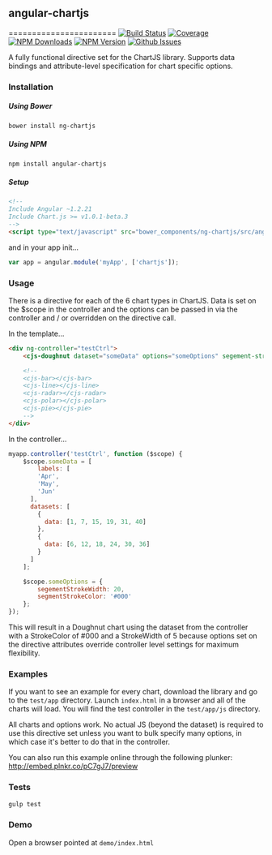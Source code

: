 ## angular-chartjs
=======================
[![Build Status](http://img.shields.io/travis/petermelias/angular-chartjs.svg)](https://travis-ci.org/petermelias/angular-chartjs)
[![Coverage](http://img.shields.io/coveralls/petermelias/angular-chartjs.svg)](https://coveralls.io/r/petermelias/angular-chartjs)
[![NPM Downloads](http://img.shields.io/npm/dm/angular-chartjs.svg)](https://www.npmjs.org/package/angular-chartjs)
[![NPM Version](http://img.shields.io/npm/v/angular-chartjs.svg)](https://www.npmjs.org/package/angular-chartjs)
[![Github Issues](http://img.shields.io/github/issues/petermelias/angular-chartjs.svg)](https://github.com/petermelias/angular-chartjs/issues)


A fully functional directive set for the ChartJS library. Supports data bindings and attribute-level specification for chart specific options.

### Installation

##### Using Bower

```bash
bower install ng-chartjs
```

##### Using NPM

```bash
npm install angular-chartjs
```


##### Setup

```html
<!--
Include Angular ~1.2.21
Include Chart.js >= v1.0.1-beta.3
-->
<script type="text/javascript" src="bower_components/ng-chartjs/src/angular-chartjs.js"></script>
```

and in your app init...

```javascript
var app = angular.module('myApp', ['chartjs']);
```

### Usage

There is a directive for each of the 6 chart types in ChartJS. Data is set on the $scope in the controller and the options can be passed in via the controller and / or overridden on the directive call.

In the template...

```html
<div ng-controller="testCtrl">
	<cjs-doughnut dataset="someData" options="someOptions" segement-stroke-width="5"></cjs-doughnut>

	<!--
	<cjs-bar></cjs-bar>
	<cjs-line></cjs-line>
	<cjs-radar></cjs-radar>
	<cjs-polar></cjs-polar>
	<cjs-pie></cjs-pie>
	-->
</div>
```

In the controller...

```javascript
myapp.controller('testCtrl', function ($scope) {
	$scope.someData = [
		labels: [
        'Apr', 
        'May', 
        'Jun'
      ],
      datasets: [
        {
          data: [1, 7, 15, 19, 31, 40]
        },
        {
          data: [6, 12, 18, 24, 30, 36]
        }
      ]
	];

	$scope.someOptions = {
		segementStrokeWidth: 20,
		segmentStrokeColor: '#000'
	};
});
```

This will result in a Doughnut chart using the dataset from the controller with a StrokeColor of #000 and a StrokeWidth of 5 because options set on the directive attributes override controller level settings for maximum flexibility.

### Examples

If you want to see an example for every chart, download the library and go to the ```test/app``` directory. Launch ```index.html``` in a browser and all of the charts will load. You will find the test controller in the ```test/app/js``` directory.

All charts and options work. No actual JS (beyond the dataset) is required to use this directive set unless you want to bulk specify many options, in which case it's better to do that in the controller.

You can also run this example online through the following plunker: http://embed.plnkr.co/pC7gJ7/preview


### Tests

```bash
gulp test
```

### Demo

Open a browser pointed at ```demo/index.html```




